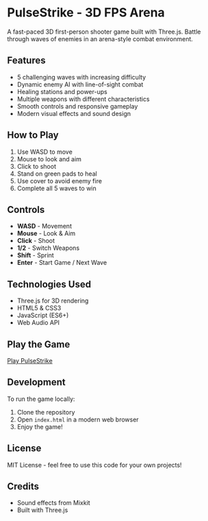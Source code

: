# PulseStrike - 3D FPS Arena

A fast-paced 3D first-person shooter game built with Three.js. Battle through waves of enemies in an arena-style combat environment.

## Features

- 5 challenging waves with increasing difficulty
- Dynamic enemy AI with line-of-sight combat
- Healing stations and power-ups
- Multiple weapons with different characteristics
- Smooth controls and responsive gameplay
- Modern visual effects and sound design

## How to Play

1. Use WASD to move
2. Mouse to look and aim
3. Click to shoot
4. Stand on green pads to heal
5. Use cover to avoid enemy fire
6. Complete all 5 waves to win

## Controls

- **WASD** - Movement
- **Mouse** - Look & Aim
- **Click** - Shoot
- **1/2** - Switch Weapons
- **Shift** - Sprint
- **Enter** - Start Game / Next Wave

## Technologies Used

- Three.js for 3D rendering
- HTML5 & CSS3
- JavaScript (ES6+)
- Web Audio API

## Play the Game

[Play PulseStrike](https://YOUR_GITHUB_USERNAME.github.io/PulseStrike)

## Development

To run the game locally:

1. Clone the repository
2. Open `index.html` in a modern web browser
3. Enjoy the game!

## License

MIT License - feel free to use this code for your own projects!

## Credits

- Sound effects from Mixkit
- Built with Three.js 
